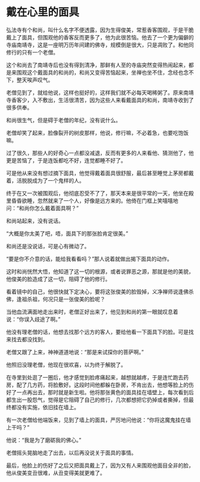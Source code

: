 # 戴在心里的面具

弘法寺有个和尚，叫什么名字不便透露，因为生得俊美，常惹香客围观，于是干脆戴上了面具，但围观他的香客反而更多了，他为此很苦恼。他去了一个更为偏僻的寺庙南靖寺，这是一座明万历年间建的佛寺，规模倒是很大，只是凋败了。和他同修行的只有一个老僧。 

这个和尚去了南靖寺后也没有得到清净，那鲜有人至的寺庙突然变得热闹起来，都是来围观这个戴面具的和尚的，和尚又变得苦恼起来，坐禅也坐不住，念经也念不下，整天唉声叹气。 

老僧见到了，就给他说，这样也挺好的，这样我们就不必每天喝稀粥了。原来南靖寺香客少，入不敷出，生活很清苦，因为这些人来看戴面具的和尚，南靖寺收到了很多供奉。 

和尚很生气，但是碍于老僧的年纪，没有说什么。 

老僧却笑了起来，脸像裂开的树皮那样，他说，修行嘛，不必着急，也要吃饱饭嘛。 

过了很久，那些人的好奇心一点都没减退，反而有更多的人来看他、猜测他了，他更是苦恼了，于是连饭都吃不好，连觉都睡不好了。 

可是他从来没有想过摘下面具，他觉得戴着面具很舒服，最后甚至睡觉上茅房都戴着，活脱脱成为了一个鬼样的人。 

终于在又一次被围观后，他彻底忍受不了了，那天本来是很平常的一天，他坐在殿里昏昏欲睡，忽然就来了一个人，好像是远方来的。他倚在门框上笑嘻嘻地问：“和尚你怎么戴着面具啊？” 

和尚站起来，没有说话。 

“大概是你太美了吧，唔，面具下的那张脸肯定很美。” 

和尚还是没说话，可是心有微动了。 

“要是你不介意的话，能给我看看吗？”那人说着就做出揭下面具的动作。 

这时和尚恍然大悟，他知道了这一切的根源，或者说罪恶之源，那就是他的美貌，他俊美的脸造成了这一切，阻碍了他的修行。 

看着镜中的自己，他很快就下定决心，要将这张俊美的脸毁掉，义净禅师说逢佛杀佛，逢祖杀祖，何况只是一张俊美的脸呢？ 

当他血流满面地走出来时，老僧正好出来了，他见到和尚的第一眼就叹息着说：“你误入歧途了啊。” 

他没有理老僧的话，他想去找那个远方的客人，要给他看一下面具下的脸。可是找来找去都没找到。 

老僧又跟了上来，神神道道地说：“那是来试探你的菩萨啊。” 

他照旧没理老僧，他现在很欢喜，以为终于解脱了。 

在寺里到处逛了一圈后，他才感觉到脸疼痛起来，越想就越疼，于是连忙跑去药房，配了几方药，将脸敷好。这段时间他都躲在卧房，不肯出去，他想等脸上的伤好了一点再出去，那时就是新生啦。他将那张黄色的面具挂在墙壁上，每次看到后都生出一股怨气，觉得是它阻碍了自己的修行，几次都想把它扔掉或者撕掉，但最终都没有实施，依旧挂在墙上。 

有一次老僧给他端饭来，见到了墙上的面具，严厉地问他说：“你将这魔鬼挂在墙上干吗？” 

他说：“我是为了磨砺我的佛心。” 

老僧摇头晃脑地走了出去，以后再没说关于面具的事情。 

最后，他脸上的伤好了之后又把面具戴上了，因为又有人来围观他面目全非的脸，他从俊美变丑很难，从丑变得美就更难了。